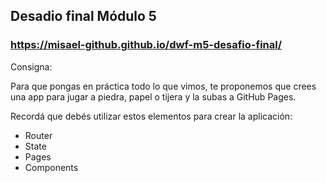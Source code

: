 ## Desadio final Módulo 5 
### https://misael-github.github.io/dwf-m5-desafio-final/
Consigna:

Para que pongas en práctica todo lo que vimos, te proponemos que crees una app para jugar a piedra, papel o tijera y la subas a GitHub Pages.

Recordá que debés utilizar estos elementos para crear la aplicación:

* Router
* State
* Pages
* Components
